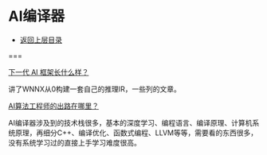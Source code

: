 # AI编译器

* [返回上层目录](../model-deployment.md)





===

[下一代 AI 框架长什么样？](https://www.zhihu.com/question/511906292/answer/2701272530)

讲了WNNX从0构建一套自己的推理IR，一些列的文章。

[AI算法工程师的出路在哪里？](https://www.zhihu.com/question/447181614/answer/2536265265)

AI编译器涉及到的技术栈很多，基本的深度学习、编程语言、编译原理、计算机系统原理，再细分C++、编译优化、函数式编程、LLVM等等，需要看的东西很多，没有系统学习过的直接上手学习难度很高。

